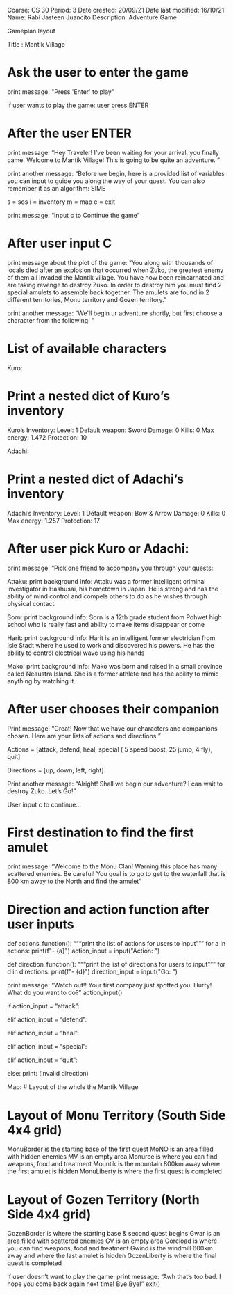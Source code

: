 Coarse: CS 30
Period: 3
Date created: 20/09/21
Date last modified: 16/10/21
Name: Rabi Jasteen Juancito
Description: Adventure Game



Gameplan layout

Title : Mantik Village

# Ask the user to enter the game
print message: "Press 'Enter' to play" 

if user wants to play the game: user press ENTER
# After the user ENTER 
print message: “Hey Traveler! I’ve been waiting for your arrival, you finally came. Welcome to Mantik Village! This is going to be quite an adventure. ”

print another message: “Before we begin, here is a provided list of variables you can input to guide you along the way of your quest. You can also remember it as an algorithm: SIME


s = sos
i = inventory
m = map
e = exit

print message: “Input c to Continue the game”
# After user input C
print message about the plot of the game: “You along with thousands of locals died after an explosion that occurred when Zuko, the greatest enemy of them all invaded the Mantik village. You have now been reincarnated and are taking revenge to destroy Zuko. In order to destroy him you must find 2 special amulets to assemble back together. The amulets are found in 2 different territories, Monu territory and Gozen territory.”

print another message: “We'll begin ur adventure shortly, but first choose a character from the following: ”
# List of available characters 

Kuro:
# Print a nested dict of Kuro’s inventory 
Kuro’s Inventory:
Level: 1
Default weapon: Sword
Damage: 0
Kills: 0
Max energy: 1.472
Protection: 10


Adachi:
# Print a nested dict of Adachi’s inventory 
Adachi’s Inventory:
Level: 1
Default weapon: Bow & Arrow
Damage: 0
Kills: 0
Max energy: 1.257
Protection: 17


# After user pick Kuro or Adachi:
print message: “Pick one friend to accompany you through your quests:

Attaku: 
print background info: Attaku was a former intelligent criminal investigator in Hashusai, his hometown in Japan. He is strong and has the ability of mind control and compels others to do as he wishes through physical contact.

Sorn: 
print background info: Sorn is a 12th grade student from Pohwet high school who is really fast and ability to make items disappear or come 

Harit: 
print background info: Harit is an intelligent former electrician from Isle Stadt where he used to work and discovered his powers. He has the ability to control electrical wave using his hands

Mako: 
print background info: Mako was born and raised in a small province called Neaustra Island. She is a former athlete and has the ability to mimic anything by watching it.


# After user chooses their companion
Print message: “Great! Now that we have our characters and companions chosen. Here are your lists of actions and directions:”

Actions = [attack, defend, heal, special ( 5 speed boost, 25 jump, 4 fly), quit]

Directions = [up, down, left, right]


Print another message: “Alright! Shall we begin our adventure? I can wait to destroy Zuko. Let’s Go!”

User input c to continue…
# First destination to find the first amulet
print message: “Welcome to the Monu Clan! Warning this place has many scattered enemies. Be careful! You goal is to go to get to the waterfall that is 800 km away to the North and find the amulet”

       

# Direction and action function after user inputs    
def actions_function():
“““print the list of actions for users to input”””
for a in actions:
print(f"- {a}")
action_input = input("Action: ")

def direction_function():
“““print the list of directions for users to input”””
for d in directions:
print(f"- {d}")
direction_input = input("Go: ")


print message: “Watch out!! Your first company just spotted you. Hurry! What do you want to do?”
action_input()


if action_input = “attack”:

elif action_input = “defend”:

elif action_input = “heal”:

elif action_input = “special”:

elif action_input = “quit”:


else: 
print: (invalid direction)




Map: # Layout of the whole the Mantik Village
# Layout of Monu Territory (South Side 4x4 grid)
MonuBorder is the starting base of the first quest
MoNO is an area filled with hidden enemies
MV is an empty area
Monurce is where you can find weapons, food and treatment
Mountik is the mountain 800km away where the first amulet is hidden
MonuLiberty is where the first quest is completed

# Layout of Gozen Territory (North Side 4x4 grid)
GozenBorder is where the starting base & second quest begins
Gwar is an area filled with scattered enemies
GV is an empty area
Goreload is where you can find weapons, food and treatment
Gwind is the windmill 600km away and where the last amulet is hidden
GozenLiberty is where the final quest is completed


if user doesn’t want to play the game: 
print message: “Awh that’s too bad. I hope you come back again next time! Bye Bye!”
exit()



